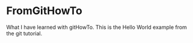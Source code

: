 # FromGitHowTo
What I have learned with gitHowTo.
This is the Hello World example from the git tutorial.